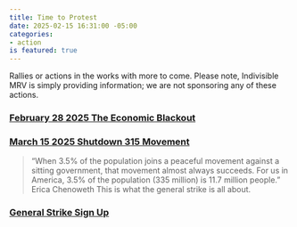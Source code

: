 ```yaml
---
title: Time to Protest
date: 2025-02-15 16:31:00 -05:00
categories:
- action
is featured: true
---
```


Rallies or actions in the works with more to come. Please note, Indivisible MRV is simply providing information; we are not sponsoring any of these actions.

### [February 28 2025 The Economic Blackout](https://jointhepeoplesunion.com/command-center/f/the-economic-blackout-february-28th-2025) 

### [March 15 2025 Shutdown 315 Movement](https://substack.com/home/post/p-156098363) 

> “When 3.5% of the population joins a peaceful movement against a sitting government, that movement almost always succeeds.
For us in America, 3.5% of the population (335 million) is 11.7 million people.”  Erica Chenoweth
This is what the general strike is all about.

### [General Strike Sign Up](https://generalstrikeus.com/?utm_source=substack&utm_medium=email)